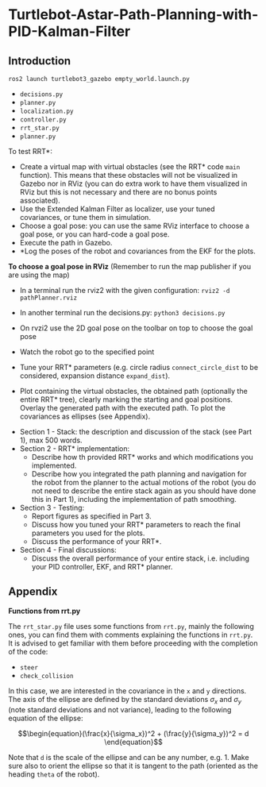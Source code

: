 # Turtlebot-Astar-Path-Planning-with-PID-Kalman-Filter

## Introduction
```
ros2 launch turtlebot3_gazebo empty_world.launch.py
```

- ```decisions.py```
- ```planner.py```
- ```localization.py```
- ```controller.py```
- ```rrt_star.py```
- ```planner.py```

To test RRT*:
- Create a virtual map with virtual obstacles (see the RRT* code ```main``` function). This means that these obstacles will not be visualized in Gazebo nor in RViz (you can do extra work to have them visualized in RViz but this is not necessary and there are no bonus points associated).
- Use the Extended Kalman Filter as localizer, use your tuned covariances, or tune them in simulation. 
- Choose a goal pose: you can use the same RViz interface to choose a goal pose, or you can hard-code a goal pose.
- Execute the path in Gazebo.
- *Log the poses of the robot and covariances from the EKF for the plots.

**To choose a goal pose in RViz**
(Remember to run the map publisher if you are using the map)
- In a terminal run the rviz2 with the given configuration: ```rviz2 -d pathPlanner.rviz```
- In another terminal run the decisions.py: ```python3 decisions.py```
- On rvzi2 use the 2D goal pose on the toolbar on top to choose the goal pose
- Watch the robot go to the specified point

- Tune your RRT* parameters (e.g. circle radius ```connect_circle_dist``` to be considered, expansion distance ```expand_dist```).
- Plot containing the virtual obstacles, the obtained path (optionally the entire RRT* tree), clearly marking the starting and goal positions. Overlay the generated path with the executed path. To plot the covariances as ellipses (see Appendix). 

* Section 1 - Stack: the description and discussion of the stack (see Part 1), max 500 words.
* Section 2 - RRT* implementation: 
  * Describe how th provided RRT* works and which modifications you implemented.
  * Describe how you integrated the path planning and navigation for the robot from the planner to the actual motions of the robot (you do not need to describe the entire stack again as you should have done this in Part 1), including the implementation of path smoothing.
* Section 3 - Testing: 
  * Report figures as specified in Part 3.
  * Discuss how you tuned your RRT* parameters to reach the final parameters you used for the plots.
  * Discuss the performance of your RRT*.
* Section 4 - Final discussions:
  * Discuss the overall performance of your entire stack, i.e. including your PID controller, EKF, and RRT* planner.

## Appendix

**Functions from rrt.py**

The ```rrt_star.py``` file uses some functions from ```rrt.py```, mainly the following ones, you can find them with comments explaining the functions in ```rrt.py```. It is advised to get familiar with them before proceeding with the completion of the code:
- ```steer```
- ```check_collision```

In this case, we are interested in the covariance in the `x` and `y` directions. The axis of the ellipse are defined by the standard deviations $\sigma_x$ and $\sigma_y$ (note standard deviations and not variance), leading to the following equation of the ellipse:

$$\begin{equation}(\frac{x}{\sigma_x})^2 + (\frac{y}{\sigma_y})^2 = d \end{equation}$$

Note that ```d``` is the scale of the ellipse and can be any number, e.g. 1.
Make sure also to orient the ellipse so that it is tangent to the path (oriented as the heading ```theta``` of the robot).
